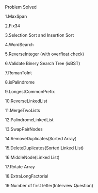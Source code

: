 Problem Solved
   
   1.MaxSpan

   2.Fix34

   3.Selection Sort and Insertion Sort

   4.WordSearch
   
   5.ReverseInteger (with overfloat check)

   6.Validate Binery Search Tree (isBST)

   7.RomanToInt

   8.isPalindrome

   9.LongestCommonPrefix

   10.ReverseLinkedList
   
   11.MergeTwoLists

   12.PalindromeLinkedList

   13.SwapPairNodes  

   14.RemoveDuplicates(Sorted Array)

   15.DeleteDuplicates(Sorted Linked List)

   16.MiddleNode(Linked List)

   17.Rotate Array

   18.ExtraLongFactorial

   19.Number of first letter(Interview Question)